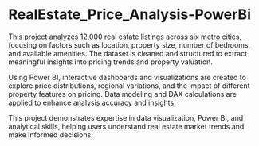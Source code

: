 # RealEstate_Price_Analysis-PowerBi
This project analyzes 12,000 real estate listings across six metro cities, focusing on factors such as location, property size, number of bedrooms, and available amenities. The dataset is cleaned and structured to extract meaningful insights into pricing trends and property valuation.

Using Power BI, interactive dashboards and visualizations are created to explore price distributions, regional variations, and the impact of different property features on pricing. Data modeling and DAX calculations are applied to enhance analysis accuracy and insights.

This project demonstrates expertise in data visualization, Power BI, and analytical skills, helping users understand real estate market trends and make informed decisions.

